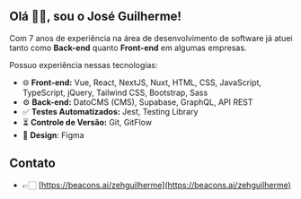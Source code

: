 ## Olá 👋🏻, sou o José Guilherme!

Com 7 anos de experiência na área de desenvolvimento de software já atuei tanto como **Back-end** quanto **Front-end** em algumas empresas. <br>

Possuo experiência nessas tecnologias:
  - 🌐 **Front-end:** Vue, React, NextJS, Nuxt, HTML, CSS, JavaScript, TypeScript, jQuery, Tailwind CSS, Bootstrap, Sass
  - ⚙️ **Back-end:** DatoCMS (CMS), Supabase, GraphQL, API REST
  - ✅ **Testes Automatizados:** Jest, Testing Library
  - ⏳ **Controle de Versão:** Git, GitFlow
  - 🎨 **Design**: Figma

## Contato

- 👉🏻 [https://beacons.ai/zehguilherme](https://beacons.ai/zehguilherme)
